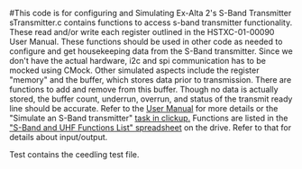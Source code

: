 #This code is for configuring and Simulating Ex-Alta 2's S-Band Transmitter
sTransmitter.c contains functions to access s-band transmitter functionality. These read and/or write each register outlined in the HSTXC-01-00090 User Manual.
These functions should be used in other code as needed to configure and get housekeeping 
data from the S-Band transmitter. Since we don't have the actual hardware, i2c and spi communication has 
to be mocked using CMock. Other simulated aspects include the register "memory" and the buffer, which stores data prior to transmission. There are functions to add and remove from this buffer. Though no data is actually stored, the buffer count, underrun, overrun, and status of the transmit ready line should be accurate.
Refer to the [User Manual](https://drive.google.com/drive/u/1/search?q=s-band%20user%20manual) for more details or the "Simulate an S-Band transmitter" [task in clickup.](https://app.clickup.com/t/6pbzd9) Functions are listed in the ["S-Band and 
UHF Functions List" spreadsheet](https://docs.google.com/spreadsheets/d/1zNhxhs0KJCp1187Vm3-zAzQHCY31f77l-0nlQmfXu1w/edit#gid=565953736) on the drive. Refer to that for details about input/output.

Test contains the ceedling test file.
